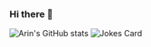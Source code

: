 ### Hi there 👋
![Arin's GitHub stats](https://github-readme-stats.vercel.app/api?username=ArinFaraj&theme=prussian&show_icons=true)
![Jokes Card](https://readme-jokes.vercel.app/api?theme=blueberry&bgColor=%23172F45)
<!--
**ArinFaraj/ArinFaraj** is a ✨ _special_ ✨ repository because its `README.md` (this file) appears on your GitHub profile.

Here are some ideas to get you started:

- 🔭 I’m currently working on ...
- 🌱 I’m currently learning ...
- 👯 I’m looking to collaborate on ...
- 🤔 I’m looking for help with ...
- 💬 Ask me about ...
- 📫 How to reach me: ...
- 😄 Pronouns: ...
- ⚡ Fun fact: ...
-->
